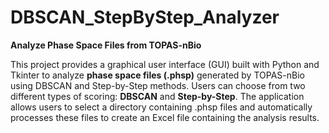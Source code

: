 # DBSCAN_StepByStep_Analyzer
**Analyze Phase Space Files from TOPAS-nBio**

This project provides a graphical user interface (GUI) built with Python and Tkinter to analyze **phase space files (.phsp)** generated by TOPAS-nBio using DBSCAN and Step-by-Step methods.
Users can choose from two different types of scoring: **DBSCAN** and **Step-by-Step**. The application allows users to select a directory containing .phsp files and automatically processes these files to create an Excel file containing the analysis results.
